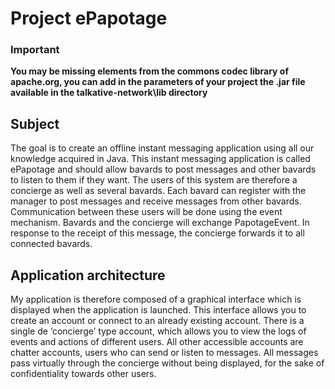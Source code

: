# Project ePapotage

### Important

**You may be missing elements from the commons codec library of apache.org, you can add in the parameters of your project the .jar file available in the talkative-network\lib directory**

## Subject

The goal is to create an offline instant messaging application using all our knowledge acquired in Java.
This instant messaging application is called ePapotage and should allow bavards to post messages and other bavards to listen to them if they want. The users of this system are therefore a concierge as well as several bavards. Each bavard can register with the manager to post messages and receive messages from other bavards. Communication between these users will be done using the event mechanism. Bavards and the concierge will exchange PapotageEvent. In response to the receipt of this message, the concierge forwards it to all connected bavards.

## Application architecture

My application is therefore composed of a graphical interface which is displayed when the application is launched. This interface allows you to create an account or connect to an already existing account. There is a single de ‘concierge’ type account, which allows you to view the logs of events and actions of different users. All other accessible accounts are chatter accounts, users who can send or listen to messages. All messages pass virtually through the concierge without being displayed, for the sake of confidentiality towards other users.